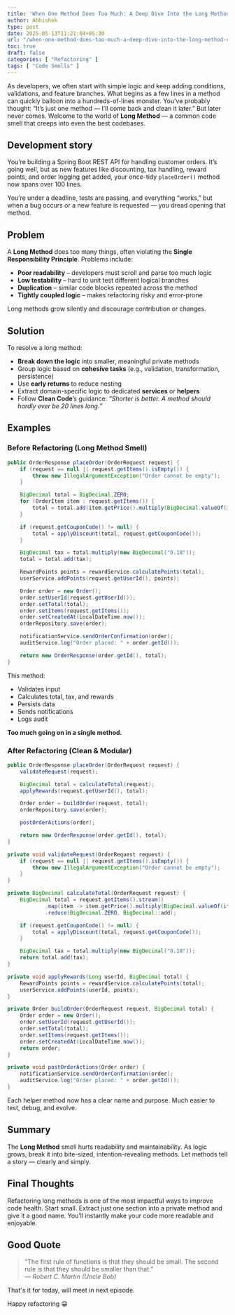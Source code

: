 ```yaml
---
title: 'When One Method Does Too Much: A Deep Dive Into the Long Method Code Smell'
author: Abhishek
type: post
date: 2025-05-13T11:21:04+05:30
url: "/when-one-method-does-too-much-a-deep-dive-into-the-long-method-code-smell/"
toc: true
draft: false
categories: [ "Refactoring" ]
tags: [ "Code Smells" ]
---
```


As developers, we often start with simple logic and keep adding conditions, validations, and feature branches. What
begins as a few lines in a method can quickly balloon into a hundreds-of-lines monster. You’ve probably thought: “It’s
just one method — I’ll come back and clean it later.” But later never comes. Welcome to the world of **Long Method** — a
common code smell that creeps into even the best codebases.

## Development story

You’re building a Spring Boot REST API for handling customer orders. It’s going well, but as new features like
discounting, tax handling, reward points, and order logging get added, your once-tidy `placeOrder()` method now spans
over 100 lines.

You’re under a deadline, tests are passing, and everything “works,” but when a bug occurs or a new feature is
requested — you dread opening that method.

## Problem

A **Long Method** does too many things, often violating the **Single Responsibility Principle**. Problems include:

- **Poor readability** – developers must scroll and parse too much logic
- **Low testability** – hard to unit test different logical branches
- **Duplication** – similar code blocks repeated across the method
- **Tightly coupled logic** – makes refactoring risky and error-prone

Long methods grow silently and discourage contribution or changes.

## Solution

To resolve a long method:

- **Break down the logic** into smaller, meaningful private methods
- Group logic based on **cohesive tasks** (e.g., validation, transformation, persistence)
- Use **early returns** to reduce nesting
- Extract domain-specific logic to dedicated **services** or **helpers**
- Follow **Clean Code**’s guidance: *“Shorter is better. A method should hardly ever be 20 lines long.”*

## Examples

### Before Refactoring (Long Method Smell)

```java
public OrderResponse placeOrder(OrderRequest request) {
    if (request == null || request.getItems().isEmpty()) {
        throw new IllegalArgumentException("Order cannot be empty");
    }

    BigDecimal total = BigDecimal.ZERO;
    for (OrderItem item : request.getItems()) {
        total = total.add(item.getPrice().multiply(BigDecimal.valueOf(item.getQuantity())));
    }

    if (request.getCouponCode() != null) {
        total = applyDiscount(total, request.getCouponCode());
    }

    BigDecimal tax = total.multiply(new BigDecimal("0.18"));
    total = total.add(tax);

    RewardPoints points = rewardService.calculatePoints(total);
    userService.addPoints(request.getUserId(), points);

    Order order = new Order();
    order.setUserId(request.getUserId());
    order.setTotal(total);
    order.setItems(request.getItems());
    order.setCreatedAt(LocalDateTime.now());
    orderRepository.save(order);

    notificationService.sendOrderConfirmation(order);
    auditService.log("Order placed: " + order.getId());

    return new OrderResponse(order.getId(), total);
}
```

This method:

- Validates input
- Calculates total, tax, and rewards
- Persists data
- Sends notifications
- Logs audit

**Too much going on in a single method.**

### After Refactoring (Clean & Modular)

```java
public OrderResponse placeOrder(OrderRequest request) {
    validateRequest(request);

    BigDecimal total = calculateTotal(request);
    applyRewards(request.getUserId(), total);

    Order order = buildOrder(request, total);
    orderRepository.save(order);

    postOrderActions(order);

    return new OrderResponse(order.getId(), total);
}

private void validateRequest(OrderRequest request) {
    if (request == null || request.getItems().isEmpty()) {
        throw new IllegalArgumentException("Order cannot be empty");
    }
}

private BigDecimal calculateTotal(OrderRequest request) {
    BigDecimal total = request.getItems().stream()
            .map(item -> item.getPrice().multiply(BigDecimal.valueOf(item.getQuantity())))
            .reduce(BigDecimal.ZERO, BigDecimal::add);

    if (request.getCouponCode() != null) {
        total = applyDiscount(total, request.getCouponCode());
    }

    BigDecimal tax = total.multiply(new BigDecimal("0.18"));
    return total.add(tax);
}

private void applyRewards(Long userId, BigDecimal total) {
    RewardPoints points = rewardService.calculatePoints(total);
    userService.addPoints(userId, points);
}

private Order buildOrder(OrderRequest request, BigDecimal total) {
    Order order = new Order();
    order.setUserId(request.getUserId());
    order.setTotal(total);
    order.setItems(request.getItems());
    order.setCreatedAt(LocalDateTime.now());
    return order;
}

private void postOrderActions(Order order) {
    notificationService.sendOrderConfirmation(order);
    auditService.log("Order placed: " + order.getId());
}
```

Each helper method now has a clear name and purpose. Much easier to test, debug, and evolve.

## Summary

The **Long Method** smell hurts readability and maintainability. As logic grows, break it into bite-sized,
intention-revealing methods. Let methods tell a story — clearly and simply.

## Final Thoughts

Refactoring long methods is one of the most impactful ways to improve code health. Start small. Extract just one section
into a private method and give it a good name. You’ll instantly make your code more readable and enjoyable.

## Good Quote

> “The first rule of functions is that they should be small. The second rule is that they should be smaller than
> that.”  
> — *Robert C. Martin (Uncle Bob)*

That's it for today, will meet in next episode.

Happy refactoring :grinning: